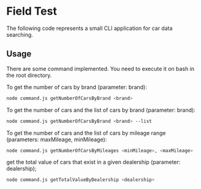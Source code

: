 # Field Test

The following code represents a small CLI application for car data searching.

## Usage

There are some command implemented. You need to execute it on bash in the root directory.

To get the number of cars by brand (parameter: brand):

```bash
node command.js getNumberOfCarsByBrand <brand>
```
To get the number of cars and the list of cars by brand (parameter: brand):
```bash
node command.js getNumberOfCarsByBrand <brand> --list
```
To get the number of cars and the list of cars by mileage range (parameters: maxMileage, minMileage):
```bash
node command.js getNumberOfCarsByMileages <minMileage>, <maxMileage>
```
get the total value of cars that exist in a given dealership (parameter: dealership);
```bash
node command.js getTotalValueByDealership <dealership>
```